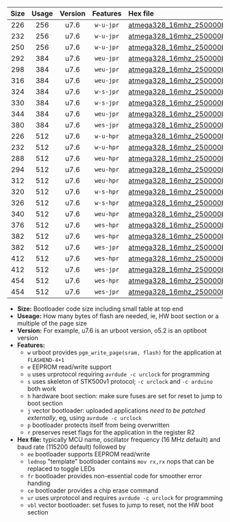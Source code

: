 |Size|Usage|Version|Features|Hex file|
|:-:|:-:|:-:|:-:|:--|
|226|256|u7.6|`w-u-jpr`|[atmega328_16mhz_250000bps_ur_vbl.hex](https://raw.githubusercontent.com/stefanrueger/urboot/main/atmega328_16mhz_250000bps_ur_vbl.hex)|
|232|256|u7.6|`w-u-jpr`|[atmega328_16mhz_250000bps_lednop_ur_vbl.hex](https://raw.githubusercontent.com/stefanrueger/urboot/main/atmega328_16mhz_250000bps_lednop_ur_vbl.hex)|
|250|256|u7.6|`w-u-jpr`|[atmega328_16mhz_250000bps_lednop_fr_ur_vbl.hex](https://raw.githubusercontent.com/stefanrueger/urboot/main/atmega328_16mhz_250000bps_lednop_fr_ur_vbl.hex)|
|292|384|u7.6|`weu-jpr`|[atmega328_16mhz_250000bps_ee_ur_vbl.hex](https://raw.githubusercontent.com/stefanrueger/urboot/main/atmega328_16mhz_250000bps_ee_ur_vbl.hex)|
|298|384|u7.6|`weu-jpr`|[atmega328_16mhz_250000bps_ee_lednop_ur_vbl.hex](https://raw.githubusercontent.com/stefanrueger/urboot/main/atmega328_16mhz_250000bps_ee_lednop_ur_vbl.hex)|
|316|384|u7.6|`weu-jpr`|[atmega328_16mhz_250000bps_ee_lednop_fr_ur_vbl.hex](https://raw.githubusercontent.com/stefanrueger/urboot/main/atmega328_16mhz_250000bps_ee_lednop_fr_ur_vbl.hex)|
|324|384|u7.6|`w-s-jpr`|[atmega328_16mhz_250000bps_vbl.hex](https://raw.githubusercontent.com/stefanrueger/urboot/main/atmega328_16mhz_250000bps_vbl.hex)|
|330|384|u7.6|`w-s-jpr`|[atmega328_16mhz_250000bps_lednop_vbl.hex](https://raw.githubusercontent.com/stefanrueger/urboot/main/atmega328_16mhz_250000bps_lednop_vbl.hex)|
|344|384|u7.6|`weu-jpr`|[atmega328_16mhz_250000bps_ee_lednop_fr_ce_ur_vbl.hex](https://raw.githubusercontent.com/stefanrueger/urboot/main/atmega328_16mhz_250000bps_ee_lednop_fr_ce_ur_vbl.hex)|
|380|384|u7.6|`wes-jpr`|[atmega328_16mhz_250000bps_ee_vbl.hex](https://raw.githubusercontent.com/stefanrueger/urboot/main/atmega328_16mhz_250000bps_ee_vbl.hex)|
|226|512|u7.6|`w-u-hpr`|[atmega328_16mhz_250000bps_ur.hex](https://raw.githubusercontent.com/stefanrueger/urboot/main/atmega328_16mhz_250000bps_ur.hex)|
|232|512|u7.6|`w-u-hpr`|[atmega328_16mhz_250000bps_lednop_ur.hex](https://raw.githubusercontent.com/stefanrueger/urboot/main/atmega328_16mhz_250000bps_lednop_ur.hex)|
|288|512|u7.6|`weu-hpr`|[atmega328_16mhz_250000bps_ee_ur.hex](https://raw.githubusercontent.com/stefanrueger/urboot/main/atmega328_16mhz_250000bps_ee_ur.hex)|
|294|512|u7.6|`weu-hpr`|[atmega328_16mhz_250000bps_ee_lednop_ur.hex](https://raw.githubusercontent.com/stefanrueger/urboot/main/atmega328_16mhz_250000bps_ee_lednop_ur.hex)|
|312|512|u7.6|`weu-hpr`|[atmega328_16mhz_250000bps_ee_lednop_fr_ur.hex](https://raw.githubusercontent.com/stefanrueger/urboot/main/atmega328_16mhz_250000bps_ee_lednop_fr_ur.hex)|
|320|512|u7.6|`w-s-hpr`|[atmega328_16mhz_250000bps.hex](https://raw.githubusercontent.com/stefanrueger/urboot/main/atmega328_16mhz_250000bps.hex)|
|326|512|u7.6|`w-s-hpr`|[atmega328_16mhz_250000bps_lednop.hex](https://raw.githubusercontent.com/stefanrueger/urboot/main/atmega328_16mhz_250000bps_lednop.hex)|
|340|512|u7.6|`weu-hpr`|[atmega328_16mhz_250000bps_ee_lednop_fr_ce_ur.hex](https://raw.githubusercontent.com/stefanrueger/urboot/main/atmega328_16mhz_250000bps_ee_lednop_fr_ce_ur.hex)|
|376|512|u7.6|`wes-hpr`|[atmega328_16mhz_250000bps_ee.hex](https://raw.githubusercontent.com/stefanrueger/urboot/main/atmega328_16mhz_250000bps_ee.hex)|
|382|512|u7.6|`wes-hpr`|[atmega328_16mhz_250000bps_ee_lednop.hex](https://raw.githubusercontent.com/stefanrueger/urboot/main/atmega328_16mhz_250000bps_ee_lednop.hex)|
|382|512|u7.6|`wes-jpr`|[atmega328_16mhz_250000bps_ee_lednop_vbl.hex](https://raw.githubusercontent.com/stefanrueger/urboot/main/atmega328_16mhz_250000bps_ee_lednop_vbl.hex)|
|412|512|u7.6|`wes-hpr`|[atmega328_16mhz_250000bps_ee_lednop_fr.hex](https://raw.githubusercontent.com/stefanrueger/urboot/main/atmega328_16mhz_250000bps_ee_lednop_fr.hex)|
|412|512|u7.6|`wes-jpr`|[atmega328_16mhz_250000bps_ee_lednop_fr_vbl.hex](https://raw.githubusercontent.com/stefanrueger/urboot/main/atmega328_16mhz_250000bps_ee_lednop_fr_vbl.hex)|
|454|512|u7.6|`wes-hpr`|[atmega328_16mhz_250000bps_ee_lednop_fr_ce.hex](https://raw.githubusercontent.com/stefanrueger/urboot/main/atmega328_16mhz_250000bps_ee_lednop_fr_ce.hex)|
|454|512|u7.6|`wes-jpr`|[atmega328_16mhz_250000bps_ee_lednop_fr_ce_vbl.hex](https://raw.githubusercontent.com/stefanrueger/urboot/main/atmega328_16mhz_250000bps_ee_lednop_fr_ce_vbl.hex)|

- **Size:** Bootloader code size including small table at top end
- **Useage:** How many bytes of flash are needed, ie, HW boot section or a multiple of the page size
- **Version:** For example, u7.6 is an urboot version, o5.2 is an optiboot version
- **Features:**
  + `w` urboot provides `pgm_write_page(sram, flash)` for the application at `FLASHEND-4+1`
  + `e` EEPROM read/write support
  + `u` uses urprotocol requiring `avrdude -c urclock` for programming
  + `s` uses skeleton of STK500v1 protocol; `-c urclock` and `-c arduino` both work
  + `h` hardware boot section: make sure fuses are set for reset to jump to boot section
  + `j` vector bootloader: uploaded applications *need to be patched externally*, eg, using `avrdude -c urclock`
  + `p` bootloader protects itself from being overwritten
  + `r` preserves reset flags for the application in the register R2
- **Hex file:** typically MCU name, oscillator frequency (16 MHz default) and baud rate (115200 default) followed by
  + `ee` bootloader supports EEPROM read/write
  + `lednop` "template" bootloader contains `mov rx,rx` nops that can be replaced to toggle LEDs
  + `fr` bootloader provides non-essential code for smoother error handing
  + `ce` bootloader provides a chip erase command
  + `ur` uses urprotocol and requires `avrdude -c urclock` for programming
  + `vbl` vector bootloader: set fuses to jump to reset, not the HW boot section

